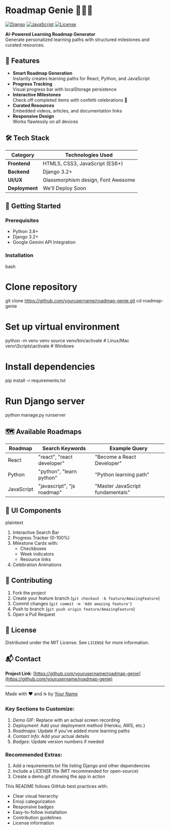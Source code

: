 # Roadmap Genie 🧞‍♂✨

[![Django](https://img.shields.io/badge/Django-3.2-green.svg)](https://www.djangoproject.com/)
[![JavaScript](https://img.shields.io/badge/JavaScript-ES6+-yellow.svg)](https://developer.mozilla.org/en-US/docs/Web/JavaScript)
[![License](https://img.shields.io/badge/License-MIT-blue.svg)](LICENSE)

**AI-Powered Learning Roadmap Generator**  
Generate personalized learning paths with structured milestones and curated resources.


## 🌟 Features

- **Smart Roadmap Generation**  
  Instantly creates learning paths for React, Python, and JavaScript
- **Progress Tracking**  
  Visual progress bar with localStorage persistence
- **Interactive Milestones**  
  Check off completed items with confetti celebrations 🎉
- **Curated Resources**  
  Embedded videos, articles, and documentation links
- **Responsive Design**  
  Works flawlessly on all devices

## 🛠 Tech Stack

| Category       | Technologies Used                     |
|----------------|---------------------------------------|
| **Frontend**   | HTML5, CSS3, JavaScript (ES6+)       |
| **Backend**    | Django 3.2+                          |
| **UI/UX**      | Glassmorphism design, Font Awesome   |
| **Deployment** | We'll Deploy Soon         |

## 🚀 Getting Started

### Prerequisites
- Python 3.8+
- Django 3.2+
- Google Gemini API Integration

### Installation
bash
# Clone repository
git clone https://github.com/yourusername/roadmap-genie.git
cd roadmap-genie

# Set up virtual environment
python -m venv venv
source venv/bin/activate  # Linux/Mac
venv\Scripts\activate     # Windows

# Install dependencies
pip install -r requirements.txt

# Run Django server
python manage.py runserver


## 🗺 Available Roadmaps
| Roadmap        | Search Keywords                     | Example Query                     |
|----------------|-------------------------------------|-----------------------------------|
| React          | "react", "react developer"          | "Become a React Developer"        |
| Python         | "python", "learn python"            | "Python learning path"            |
| JavaScript     | "javascript", "js roadmap"          | "Master JavaScript fundamentals"  |

## 🎨 UI Components
plaintext
1. Interactive Search Bar
2. Progress Tracker (0-100%)
3. Milestone Cards with:
   - Checkboxes
   - Week indicators
   - Resource links
4. Celebration Animations


## 🤝 Contributing
1. Fork the project
2. Create your feature branch (`git checkout -b feature/AmazingFeature`)
3. Commit changes (`git commit -m 'Add amazing feature'`)
4. Push to branch (`git push origin feature/AmazingFeature`)
5. Open a Pull Request

## 📜 License
Distributed under the MIT License. See `LICENSE` for more information.

## 📬 Contact
**Project Link**: [https://github.com/yourusername/roadmap-genie](https://github.com/yourusername/roadmap-genie)

---

Made with ❤ and ☕ by [Your Name](https://github.com/yourusername)


### Key Sections to Customize:
1. *Demo GIF*: Replace with an actual screen recording
2. *Deployment*: Add your deployment method (Heroku, AWS, etc.)
3. *Roadmaps*: Update if you've added more learning paths
4. *Contact Info*: Add your actual details
5. *Badges*: Update version numbers if needed

### Recommended Extras:
1. Add a requirements.txt file listing Django and other dependencies
2. Include a LICENSE file (MIT recommended for open-source)
3. Create a demo.gif showing the app in action

This README follows GitHub best practices with:
- Clear visual hierarchy
- Emoji categorization
- Responsive badges
- Easy-to-follow installation
- Contribution guidelines
- License information

